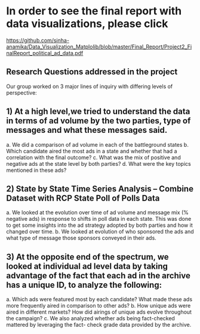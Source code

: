 
# In order to see the final report with data visualizations, please click 
https://github.com/sinha-anamika/Data_Visualization_Matplolib/blob/master/Final_Report/Project2_FinalReport_political_ad_data.pdf

## Research Questions addressed in the project

Our group worked on 3 major lines of inquiry with differing levels of perspective:

## 1) At a high level,we tried to understand the data in terms of ad volume by the two parties, type of messages and what these messages said.
a. We did a comparison of ad volume in each of the battleground states
b. Which candidate aired the most ads in a state and whether that had a correlation with
the final outcome?
c. What was the mix of positive and negative ads at the state level by both parties?
d. What were the key topics mentioned in these ads?

## 2) State by State Time Series Analysis – Combine Dataset with RCP State Poll of Polls Data
a. We looked at the evolution over time of ad volume and message mix (% negative ads) in response to shifts in poll data in each state. This was done to get some insights into the ad strategy adopted by both parties and how it changed over time.
b. We looked at evolution of who sponsored the ads and what type of message those sponsors conveyed in their ads.
  
## 3) At the opposite end of the spectrum, we looked at individual ad level data by taking advantage of the fact that each ad in the archive has a unique ID, to analyze the following:
a. Which ads were featured most by each candidate? What made these ads more frequently aired in comparison to other ads?
b. How unique ads were aired in different markets? How did airings of unique ads evolve throughout the campaign?
c. We also analyzed whether ads being fact-checked mattered by leveraging the fact- check grade data provided by the archive.


